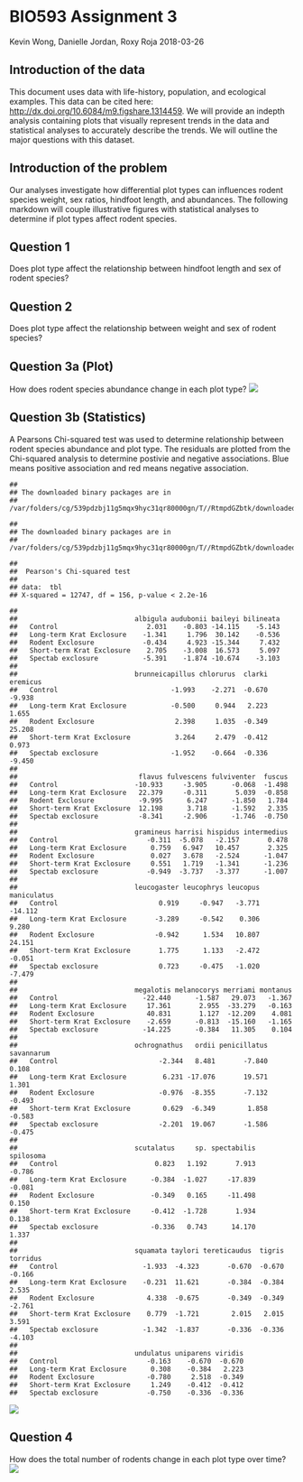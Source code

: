 BIO593 Assignment 3
================
Kevin Wong, Danielle Jordan, Roxy Roja
2018-03-26

Introduction of the data
------------------------

This document uses data with life-history, population, and ecological examples. This data can be cited here: <http://dx.doi.org/10.6084/m9.figshare.1314459>. We will provide an indepth analysis containing plots that visually represent trends in the data and statistical analyses to accurately describe the trends. We will outline the major questions with this dataset.

Introduction of the problem
---------------------------

Our analyses investigate how differential plot types can influences rodent species weight, sex ratios, hindfoot length, and abundances. The following markdown will couple illustrative figures with statistical analyses to determine if plot types affect rodent species.

Question 1
----------

Does plot type affect the relationship between hindfoot length and sex of rodent species?

Question 2
----------

Does plot type affect the relationship between weight and sex of rodent species?

Question 3a (Plot)
------------------

How does rodent species abundance change in each plot type? ![](BIO593_Assignment3_RMarkdown_files/figure-markdown_github-ascii_identifiers/Q3a-1.png)

Question 3b (Statistics)
------------------------

A Pearsons Chi-squared test was used to determine relationship between rodent species abundance and plot type. The residuals are plotted from the Chi-squared analysis to determine postivie and negative associations. Blue means positive association and red means negative association.

    ## 
    ## The downloaded binary packages are in
    ##  /var/folders/cg/539pdzbj11g5mqx9hyc31qr80000gn/T//RtmpdGZbtk/downloaded_packages

    ## 
    ## The downloaded binary packages are in
    ##  /var/folders/cg/539pdzbj11g5mqx9hyc31qr80000gn/T//RtmpdGZbtk/downloaded_packages

    ## 
    ##  Pearson's Chi-squared test
    ## 
    ## data:  tbl
    ## X-squared = 12747, df = 156, p-value < 2.2e-16

    ##                            
    ##                             albigula audubonii baileyi bilineata
    ##   Control                      2.031    -0.803 -14.115    -5.143
    ##   Long-term Krat Exclosure    -1.341     1.796  30.142    -0.536
    ##   Rodent Exclosure            -0.434     4.923 -15.344     7.432
    ##   Short-term Krat Exclosure    2.705    -3.008  16.573     5.097
    ##   Spectab exclosure           -5.391    -1.874 -10.674    -3.103
    ##                            
    ##                             brunneicapillus chlorurus  clarki eremicus
    ##   Control                            -1.993    -2.271  -0.670   -9.938
    ##   Long-term Krat Exclosure           -0.500     0.944   2.223    1.655
    ##   Rodent Exclosure                    2.398     1.035  -0.349   25.208
    ##   Short-term Krat Exclosure           3.264     2.479  -0.412    0.973
    ##   Spectab exclosure                  -1.952    -0.664  -0.336   -9.450
    ##                            
    ##                              flavus fulvescens fulviventer  fuscus
    ##   Control                   -10.933     -3.905      -0.068  -1.498
    ##   Long-term Krat Exclosure   22.379     -0.311       5.039  -0.858
    ##   Rodent Exclosure           -9.995      6.247      -1.850   1.784
    ##   Short-term Krat Exclosure  12.198      3.718      -1.592   2.335
    ##   Spectab exclosure          -8.341     -2.906      -1.746  -0.750
    ##                            
    ##                             gramineus harrisi hispidus intermedius
    ##   Control                      -0.311  -5.078   -2.157       0.478
    ##   Long-term Krat Exclosure      0.759   6.947   10.457       2.325
    ##   Rodent Exclosure              0.027   3.678   -2.524      -1.047
    ##   Short-term Krat Exclosure     0.551   1.719   -1.341      -1.236
    ##   Spectab exclosure            -0.949  -3.737   -3.377      -1.007
    ##                            
    ##                             leucogaster leucophrys leucopus maniculatus
    ##   Control                         0.919     -0.947   -3.771     -14.112
    ##   Long-term Krat Exclosure       -3.289     -0.542    0.306       9.280
    ##   Rodent Exclosure               -0.942      1.534   10.807      24.151
    ##   Short-term Krat Exclosure       1.775      1.133   -2.472      -0.051
    ##   Spectab exclosure               0.723     -0.475   -1.020      -7.479
    ##                            
    ##                             megalotis melanocorys merriami montanus
    ##   Control                     -22.440      -1.587   29.073   -1.367
    ##   Long-term Krat Exclosure     17.361       2.955  -33.279   -0.163
    ##   Rodent Exclosure             40.831       1.127  -12.209    4.081
    ##   Short-term Krat Exclosure    -2.659      -0.813  -15.160   -1.165
    ##   Spectab exclosure           -14.225      -0.384   11.305    0.104
    ##                            
    ##                             ochrognathus   ordii penicillatus savannarum
    ##   Control                         -2.344   8.481       -7.840      0.108
    ##   Long-term Krat Exclosure         6.231 -17.076       19.571      1.301
    ##   Rodent Exclosure                -0.976  -8.355       -7.132     -0.493
    ##   Short-term Krat Exclosure        0.629  -6.349        1.858     -0.583
    ##   Spectab exclosure               -2.201  19.067       -1.586     -0.475
    ##                            
    ##                             scutalatus     sp. spectabilis spilosoma
    ##   Control                        0.823   1.192       7.913    -0.786
    ##   Long-term Krat Exclosure      -0.384  -1.027     -17.839    -0.081
    ##   Rodent Exclosure              -0.349   0.165     -11.498     0.150
    ##   Short-term Krat Exclosure     -0.412  -1.728       1.934     0.138
    ##   Spectab exclosure             -0.336   0.743      14.170     1.337
    ##                            
    ##                             squamata taylori tereticaudus  tigris torridus
    ##   Control                     -1.933  -4.323       -0.670  -0.670   -0.166
    ##   Long-term Krat Exclosure    -0.231  11.621       -0.384  -0.384    2.535
    ##   Rodent Exclosure             4.338  -0.675       -0.349  -0.349   -2.761
    ##   Short-term Krat Exclosure    0.779  -1.721        2.015   2.015    3.591
    ##   Spectab exclosure           -1.342  -1.837       -0.336  -0.336   -4.103
    ##                            
    ##                             undulatus uniparens viridis
    ##   Control                      -0.163    -0.670  -0.670
    ##   Long-term Krat Exclosure      0.308    -0.384   2.223
    ##   Rodent Exclosure             -0.780     2.518  -0.349
    ##   Short-term Krat Exclosure     1.249    -0.412  -0.412
    ##   Spectab exclosure            -0.750    -0.336  -0.336

![](BIO593_Assignment3_RMarkdown_files/figure-markdown_github-ascii_identifiers/Q3b-1.png)

Question 4
----------

How does the total number of rodents change in each plot type over time? ![](BIO593_Assignment3_RMarkdown_files/figure-markdown_github-ascii_identifiers/Q4-1.png)
